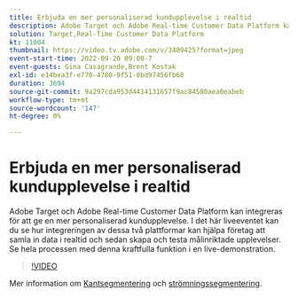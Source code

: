 ```yaml
---
title: Erbjuda en mer personaliserad kundupplevelse i realtid
description: Adobe Target och Adobe Real-time Customer Data Platform kan integreras för att ge en mer personaliserad kundupplevelse. I det här liveeventet kan du se hur integreringen av dessa två plattformar kan hjälpa företag att samla in data i realtid och sedan skapa och testa målinriktade upplevelser. Se hela processen med denna kraftfulla funktion i en live-demonstration.
solution: Target,Real-Time Customer Data Platform
kt: 11004
thumbnail: https://video.tv.adobe.com/v/3409425?format=jpeg
event-start-time: 2022-09-20 09:00-7
event-guests: Gina Casagrande,Brent Kostak
exl-id: e14bea3f-e770-4780-9f51-8bd97456fb68
duration: 3694
source-git-commit: 9a297cda953d4414131657f9ac84580aea0eabeb
workflow-type: tm+mt
source-wordcount: '147'
ht-degree: 0%

---
```


# Erbjuda en mer personaliserad kundupplevelse i realtid

Adobe Target och Adobe Real-time Customer Data Platform kan integreras för att ge en mer personaliserad kundupplevelse. I det här liveeventet kan du se hur integreringen av dessa två plattformar kan hjälpa företag att samla in data i realtid och sedan skapa och testa målinriktade upplevelser. Se hela processen med denna kraftfulla funktion i en live-demonstration.

>[!VIDEO](https://video.tv.adobe.com/v/3409425/?quality=12&learn=on)

Mer information om [Kantsegmentering](https://experienceleague.adobe.com/docs/experience-platform/segmentation/ui/edge-segmentation.html) och [strömningssegmentering](https://experienceleague.adobe.com/docs/experience-platform/segmentation/ui/streaming-segmentation.html).
